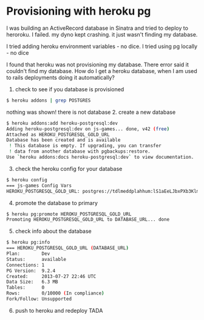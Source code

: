 # Provisioning with heroku pg

I was building an ActiveRecord database in Sinatra and tried to deploy to heroroku. I failed. my dyno kept crashing. it just wasn't finding my database.

I tried adding heroku environment variables - no dice.
I tried using pg locally - no dice

I found that heroku was not provisioning my database. There error said it couldn't find my database. How do I get a heroku database, when I am used to rails deployments doing it automatically?

1. check to see if you database is provisioned
```bash
$ heroku addons | grep POSTGRES
```
nothing was shown! there is not database
2. create a new database
```bash
$ heroku addons:add heroku-postgresql:dev
Adding heroku-postgresql:dev on js-games... done, v42 (free)
Attached as HEROKU_POSTGRESQL_GOLD_URL
Database has been created and is available
 ! This database is empty. If upgrading, you can transfer
 ! data from another database with pgbackups:restore.
Use `heroku addons:docs heroku-postgresql:dev` to view documentation.
```
3. check the heroku config for your database
```bash
$ heroku config
=== js-games Config Vars
HEROKU_POSTGRESQL_GOLD_URL: postgres://tdlmeddplahhum:lS1aEeLJbxPXb3KlmjZa0D1Onv@ec2-54-227-238-21.compute-1.amazonaws.com:5432/dehb4b42epe9p6
```
4. promote the database to primary
```bash
$ heroku pg:promote HEROKU_POSTGRESQL_GOLD_URL
Promoting HEROKU_POSTGRESQL_GOLD_URL to DATABASE_URL... done
```
5. check info about the database
```bash
$ heroku pg:info
=== HEROKU_POSTGRESQL_GOLD_URL (DATABASE_URL)
Plan:        Dev
Status:      available
Connections: 1
PG Version:  9.2.4
Created:     2013-07-27 22:46 UTC
Data Size:   6.3 MB
Tables:      0
Rows:        0/10000 (In compliance)
Fork/Follow: Unsupported
```
6. push to heroku and redeploy
TADA